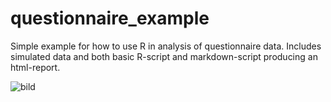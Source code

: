 # questionnaire_example
Simple example for how to use R in analysis of questionnaire data. Includes simulated data and both basic R-script and markdown-script producing an html-report.

![bild](https://github.com/NiklasEdvall/questionnaire_example/assets/61236646/be662514-28aa-48a9-97fc-b326e84935db)

